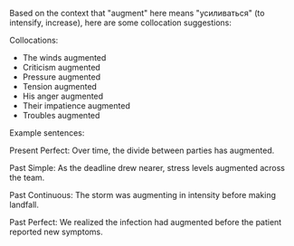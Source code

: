 Based on the context that "augment" here means "усиливаться" (to intensify, increase), here are some collocation suggestions:

Collocations:

- The winds augmented
- Criticism augmented
- Pressure augmented
- Tension augmented
- His anger augmented
- Their impatience augmented
- Troubles augmented

Example sentences:

Present Perfect:
Over time, the divide between parties has augmented.  

Past Simple: 
As the deadline drew nearer, stress levels augmented across the team.

Past Continuous: 
The storm was augmenting in intensity before making landfall.

Past Perfect: 
We realized the infection had augmented before the patient reported new symptoms.


